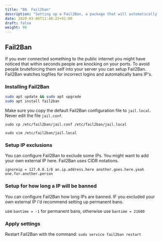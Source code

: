 ```yaml
---
title: "08. Fail2ban"
description: "Setting up a Fail2Ban, a package that will automatically ban brute forcing IPs."
date: 2020-03-06T11:48:23+01:00
draft: false
weight: 90
---
```


## Fail2Ban

If you ever connected something to the public internet you might have noticed that within seconds people are knocking on your ports. To avoid people bruteforcing them self into your server you can setup Fail2Ban. Fail2Ban watches logfiles for incorrect logins and automatically bans IP's.

### Installing Fail2Ban

```bash
sudo apt update && sudo apt upgrade
sudo apt install fail2ban
```

Make sure you copy the default Fail2Ban configuration file to `jail.local`. Never edit the file `jail.conf`.

`sudo cp /etc/fail2ban/jail.conf /etc/fail2ban/jail.local`

`sudo vim /etc/fail2ban/jail.local`

### Setup IP exclusions

You can configure Fail2Ban to exclude some IPs. You might want to add your own external IP here. Fail2Ban uses CIDR notations.

`ignoreip = 127.0.0.1/8 an.ip.address.here another.goes.here.yeah one.for.another.person`

### Setup for how long a IP will be banned

You can configure Fail2Ban how long IPs are banned. IF you excluded your own external IP i'd recommend setting up permanent bans.

use `bantime = -1`  for permanent bans, otherwise use `bantime = 21600`

### Apply settings

Restart Fail2Ban with the command: `sudo service fail2ban restart`
